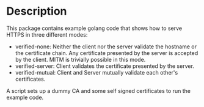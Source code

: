 Description
===========
This package contains example golang code that shows how to serve HTTPS in three different modes:

- verified-none: Neither the client nor the server validate the hostname or the certificate chain. Any certificate presented by the server is accepted by the client. MITM is trivially possible in this mode.
- verified-server: Client validates the certificate presented by the server.
- verified-mutual: Client and Server mutually validate each other's certificates.

A script sets up a dummy CA and some self signed certificates to run the example code.
